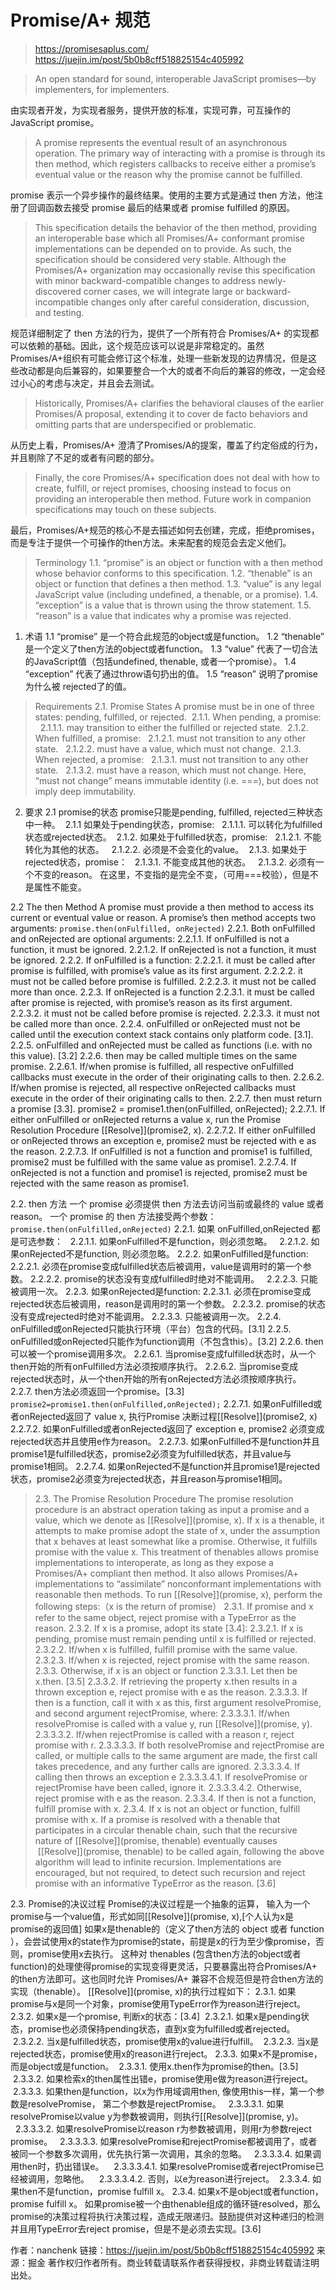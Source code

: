 
# Promise/A+ 规范
> https://promisesaplus.com/
> https://juejin.im/post/5b0b8cff518825154c405992

> An open standard for sound, interoperable JavaScript promises—by implementers, for implementers.

由实现者开发，为实现者服务，提供开放的标准，实现可靠，可互操作的JavaScript promise。

> A promise represents the eventual result of an asynchronous operation. The primary way of interacting with a promise is through its then method, which registers callbacks to receive either a promise’s eventual value or the reason why the promise cannot be fulfilled.

promise 表示一个异步操作的最终结果。使用的主要方式是通过 then 方法，他注册了回调函数去接受 promise 最后的结果或者 promise fulfilled 的原因。

> This specification details the behavior of the then method, providing an interoperable base which all Promises/A+ conformant promise implementations can be depended on to provide. As such, the specification should be considered very stable. Although the Promises/A+ organization may occasionally revise this specification with minor backward-compatible changes to address newly-discovered corner cases, we will integrate large or backward-incompatible changes only after careful consideration, discussion, and testing.

规范详细制定了 then 方法的行为，提供了一个所有符合 Promises/A+ 的实现都可以依赖的基础。因此，这个规范应该可以说是非常稳定的。虽然Promises/A+组织有可能会修订这个标准，处理一些新发现的边界情况，但是这些改动都是向后兼容的，如果要整合一个大的或者不向后的兼容的修改，一定会经过小心的考虑与决定，并且会去测试。

> Historically, Promises/A+ clarifies the behavioral clauses of the earlier Promises/A proposal, extending it to cover de facto behaviors and omitting parts that are underspecified or problematic.

从历史上看，Promises/A+ 澄清了Promises/A的提案，覆盖了约定俗成的行为，并且剔除了不足的或者有问题的部分。

> Finally, the core Promises/A+ specification does not deal with how to create, fulfill, or reject promises, choosing instead to focus on providing an interoperable then method. Future work in companion specifications may touch on these subjects.

最后，Promises/A+规范的核心不是去描述如何去创建，完成，拒绝promises，而是专注于提供一个可操作的then方法。未来配套的规范会去定义他们。

> Terminology
1.1. “promise” is an object or function with a then method whose behavior conforms to this specification.
1.2. “thenable” is an object or function that defines a then method.
1.3. “value” is any legal JavaScript value (including undefined, a thenable, or a promise).
1.4. “exception” is a value that is thrown using the throw statement.
1.5. “reason” is a value that indicates why a promise was rejected.

1. 术语
1.1 “promise” 是一个符合此规范的object或是function。
1.2 “thenable” 是一个定义了then方法的object或者function。
1.3 “value” 代表了一切合法的JavaScript值（包括undefined, thenable, 或者一个promise）。
1.4 “exception” 代表了通过throw语句扔出的值。
1.5 “reason” 说明了promise 为什么被 rejected了的值。

> Requirements
2.1. Promise States
A promise must be in one of three states: pending, fulfilled, or rejected.
 2.1.1. When pending, a promise:
  2.1.1.1. may transition to either the fulfilled or rejected state.
 2.1.2. When fulfilled, a promise:
  2.1.2.1. must not transition to any other state.
  2.1.2.2. must have a value, which must not change.
 2.1.3. When rejected, a promise:
  2.1.3.1. must not transition to any other state.
  2.1.3.2. must have a reason, which must not change.
Here, “must not change” means immutable identity (i.e. ===), but does not imply deep immutability.

2. 要求
2.1 promise的状态 promise只能是pending, fulfilled, rejected三种状态中一种。
 2.1.1 如果处于pending状态，promise:
  2.1.1.1. 可以转化为fulfilled状态或rejected状态。
 2.1.2. 如果处于fulfilled状态，promise:
  2.1.2.1. 不能转化为其他的状态。
  2.1.2.2. 必须是不会变化的value。
 2.1.3. 如果处于rejected状态，promise：
  2.1.3.1. 不能变成其他的状态。
  2.1.3.2. 必须有一个不变的reason。
在这里，不变指的是完全不变，（可用===校验），但是不是属性不能变。

2.2 The then Method
  A promise must provide a then method to access its current or eventual value or reason.
  A promise’s then method accepts two arguments:
```promise.then(onFulfilled, onRejected)```
2.2.1. Both onFulfilled and onRejected are optional arguments:
  2.2.1.1. If onFulfilled is not a function, it must be ignored.
  2.2.1.2. If onRejected is not a function, it must be ignored.
2.2.2. If onFulfilled is a function:
  2.2.2.1. it must be called after promise is fulfilled, with promise’s value as its first argument.
  2.2.2.2. it must not be called before promise is fulfilled.
  2.2.2.3. it must not be called more than once.
2.2.3. If onRejected is a function
  2.2.3.1. it must be called after promise is rejected, with promise’s reason as its first argument.
  2.2.3.2. it must not be called before promise is rejected.
  2.2.3.3. it must not be called more than once.
2.2.4. onFulfilled or onRejected must not be called until the execution context stack contains only platform code. [3.1].
2.2.5. onFulfilled and onRejected must be called as functions (i.e. with no this value). [3.2]
2.2.6. then may be called multiple times on the same promise.
  2.2.6.1. If/when promise is fulfilled, all respective onFulfilled callbacks must execute in the order of their originating calls to then.
  2.2.6.2. If/when promise is rejected, all respective onRejected callbacks must execute in the order of their originating calls to then.
2.2.7. then must return a promise [3.3].
promise2 = promise1.then(onFulfilled, onRejected);
  2.2.7.1. If either onFulfilled or onRejected returns a value x, run the Promise Resolution Procedure [[Resolve]](promise2, x).
  2.2.7.2. If either onFulfilled or onRejected throws an exception e, promise2 must be rejected with e as the reason.
  2.2.7.3. If onFulfilled is not a function and promise1 is fulfilled, promise2 must be fulfilled with the same value as promise1.
  2.2.7.4. If onRejected is not a function and promise1 is rejected, promise2 must be rejected with the same reason as promise1.

2.2. then 方法
一个 promise 必须提供 then 方法去访问当前或最终的 value 或者 reason。
一个 promise 的 then 方法接受两个参数：
```promise.then(onFulfilled,onRejected)```
2.2.1. 如果 onFulfilled,onRejected 都是可选参数：
  2.2.1.1. 如果onFulfilled不是function，则必须忽略。
  2.2.1.2. 如果onRejected不是function, 则必须忽略。
2.2.2. 如果onFulfilled是function:
  2.2.2.1. 必须在promise变成fulfilled状态后被调用，value是调用时的第一个参数。
  2.2.2.2. promise的状态没有变成fulfilled时绝对不能调用。
  2.2.2.3. 只能被调用一次。
2.2.3. 如果onRejected是function:
  2.2.3.1. 必须在promise变成rejected状态后被调用，reason是调用时的第一个参数。
  2.2.3.2. promise的状态没有变成rejected时绝对不能调用。
  2.2.3.3. 只能被调用一次。
2.2.4. onFulfilled或onRejected只能执行环境（平台）包含的代码。[3.1]
2.2.5. onFulfilled或onRejected只能作为function调用（不包含this）。[3.2]
2.2.6. then可以被一个promise调用多次。
  2.2.6.1. 当promise变成fulfilled状态时，从一个then开始的所有onFulfilled方法必须按顺序执行。
  2.2.6.2. 当promise变成rejected状态时，从一个then开始的所有onRejected方法必须按顺序执行。
2.2.7. then方法必须返回一个promise。[3.3]
```promise2=promise1.then(onFulfilled,onRejected);```
  2.2.7.1. 如果onFulfilled或者onRejected返回了 value x, 执行Promise 决断过程[[Resolve]](promise2, x)
  2.2.7.2. 如果onFulfilled或者onRejected返回了 exception e, promise2 必须变成rejected状态并且使用e作为reason。
  2.2.7.3. 如果onFulfilled不是function并且promise1是fulfilled状态，promise2必须变为fulfilled状态，并且value与promise1相同。
  2.2.7.4. 如果onRejected不是function并且promise1是rejected状态，promise2必须变为rejected状态，并且reason与promise1相同。

> 2.3. The Promise Resolution Procedure
The promise resolution procedure is an abstract operation taking as input a promise and a value, which we denote as [[Resolve]](promise, x).
If x is a thenable, it attempts to make promise adopt the state of x, under the assumption that x behaves at least somewhat like a promise. Otherwise, it fulfills promise with the value x.
This treatment of thenables allows promise implementations to interoperate, as long as they expose a Promises/A+ compliant then method. It also allows Promises/A+ implementations to “assimilate” nonconformant implementations with reasonable then methods.
To run [[Resolve]](promise, x), perform the following steps:（x is the return of promise）
  2.3.1. If promise and x refer to the same object, reject promise with a TypeError as the reason.
  2.3.2. If x is a promise, adopt its state [3.4]:
    2.3.2.1. If x is pending, promise must remain pending until x is fulfilled or rejected.
    2.3.2.2. If/when x is fulfilled, fulfill promise with the same value.
    2.3.2.3. If/when x is rejected, reject promise with the same reason.
  2.3.3. Otherwise, if x is an object or function
    2.3.3.1. Let then be x.then. [3.5]
    2.3.3.2. If retrieving the property x.then results in a thrown exception e, reject promise with e as the reason.
    2.3.3.3. If then is a function, call it with x as this, first argument resolvePromise, and second argument rejectPromise, where:
      2.3.3.3.1. If/when resolvePromise is called with a value y, run [[Resolve]](promise, y).
      2.3.3.3.2. If/when rejectPromise is called with a reason r, reject promise with r.
      2.3.3.3.3. If both resolvePromise and rejectPromise are called, or multiple calls to the same argument are made, the first call takes precedence, and any further calls are ignored.
      2.3.3.3.4. If calling then throws an exception e
        2.3.3.3.4.1. If resolvePromise or rejectPromise have been called, ignore it.
        2.3.3.3.4.2. Otherwise, reject promise with e as the reason.
    2.3.3.4. If then is not a function, fulfill promise with x.
  2.3.4. If x is not an object or function, fulfill promise with x.
If a promise is resolved with a thenable that participates in a circular thenable chain, such that the recursive nature of [[Resolve]](promise, thenable) eventually causes  [[Resolve]](promise, thenable) to be called again, following the above algorithm will lead to infinite recursion.
Implementations are encouraged, but not required, to detect such recursion and reject promise with an informative TypeError as the reason. [3.6]

2.3. Promise的决议过程
Promise的决议过程是一个抽象的运算， 输入为一个promise与一个value值，形式如同[[Resolve]](promise, x),[个人认为x是promise的返回值]
如果x是thenable的（定义了then方法的 object 或者 function ），会尝试使用x的state作为promise的state，前提是x的行为至少像promise，否则，promise使用x去执行。
这种对 thenables (包含then方法的object或者function)的处理使得promise的实现变得更灵活，只要暴露出符合Promises/A+ 的then方法即可。这也同时允许 Promises/A+ 兼容不合规范但是符合then方法的实现（thenable）。
[[Resolve]](promise, x)的执行过程如下：
2.3.1. 如果promise与x是同一个对象，promise使用TypeError作为reason进行reject。
2.3.2. 如果x是一个promise, 判断x的状态：[3.4]
 2.3.2.1. 如果x是pending状态，promise也必须保持pending状态，直到x变为fulfilled或者rejected。
 2.3.2.2. 当x是fulfilled状态，promise使用x的value进行fulfill。
 2.3.2.3. 当x是rejected状态，promise使用x的reason进行reject。
2.3.3. 如果x不是promise，而是object或是function。
 2.3.3.1. 使用x.then作为promise的then。[3.5]
 2.3.3.2. 如果检索x的then属性出错e，promise使用e做为reason进行reject。
 2.3.3.3. 如果then是function，以x为作用域调用then, 像使用this一样，第一个参数是resolvePromise， 第二个参数是rejectPromise。
  2.3.3.3.1. 如果resolvePromise以value y为参数被调用，则执行[[Resolve]](promise, y)。
  2.3.3.3.2. 如果resolvePromise以reason r为参数被调用，则用r为参数reject promise。
  2.3.3.3.3. 如果resolvePromise和rejectPromise都被调用了，或者被同一个参数多次调用，优先执行第一次调用，其余的忽略。
  2.3.3.3.4. 如果调用then时，扔出错误e。
   2.3.3.3.4.1. 如果resolvePromise或者rejectPromise已经被调用，忽略他。
   2.3.3.3.4.2. 否则，以e为reason进行reject。
 2.3.3.4. 如果then不是function，promise fulfill x。
2.3.4. 如果x不是object或者function，promise fulfill x。
如果promise被一个由thenable组成的循环链resolved，那么promise的决策过程将执行决策过程，造成无限递归。鼓励提供对这种递归的检测并且用TypeError去reject promise，但是不是必须去实现。[3.6]

作者：nanchenk
链接：https://juejin.im/post/5b0b8cff518825154c405992
来源：掘金
著作权归作者所有。商业转载请联系作者获得授权，非商业转载请注明出处。